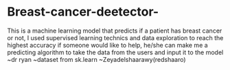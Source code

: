 # Breast-cancer-deetector-
This is a machine learning model that predicts if a patient has breast cancer or not, 
I used supervised learning technics and data exploration to reach the highest accuracy 
if someone would like to help, he/she can make me a predicting algorithm to take the data from the users and input it to the model
~dr ryan
~dataset from sk.learn 
~Zeyadelshaarawy(redshaaro)
